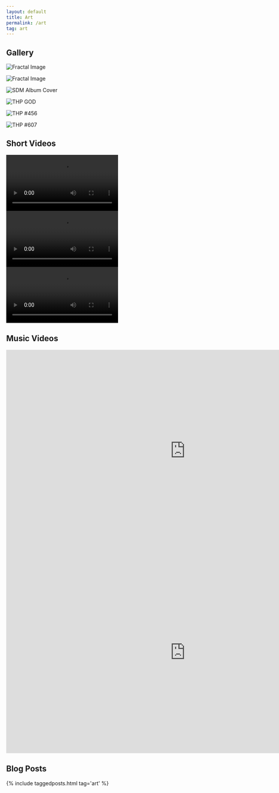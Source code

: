 ```yaml
---
layout: default
title: Art
permalink: /art
tag: art
---
```



## Gallery

![Fractal Image](/files/art-fractal/fr-print-0.webp)

![Fractal Image](/files/art-fractal/fr-print-1.webp)

![SDM Album Cover](/files/album-societas-de-machinarum-xiii.webp)

![THP GOD](/files/art-aigen/god.webp)

![THP #456](/files/art-aigen/thp_456.webp)

![THP #607](/files/art-aigen/thp_607.webp)


## Short Videos

<video controls loop>
    <source src="https://i.imgur.com/vQYMpGI.mp4" type="video/mp4">
</video>

<video controls loop>
    <source src="https://i.imgur.com/DguqciG.mp4" type="video/mp4">
</video>

<video controls loop>
    <source src="https://i.imgur.com/TqdlQMl.mp4" type="video/mp4">
</video>

## Music Videos

<center>
    <iframe width="960" height="540" src="https://www.youtube.com/embed/wWBboUDMPw4" title="YouTube video player" frameborder="0" allow="accelerometer; autoplay; clipboard-write; encrypted-media; gyroscope; picture-in-picture" allowfullscreen></iframe>
</center>

<center>
    <iframe width="960" height="540" src="https://www.youtube.com/embed/fdOgIfyrbYs" title="YouTube video player" frameborder="0" allow="accelerometer; autoplay; clipboard-write; encrypted-media; gyroscope; picture-in-picture" allowfullscreen></iframe>
</center>

## Blog Posts

<div markdown="0">
  {% include taggedposts.html tag='art' %}
</div>

